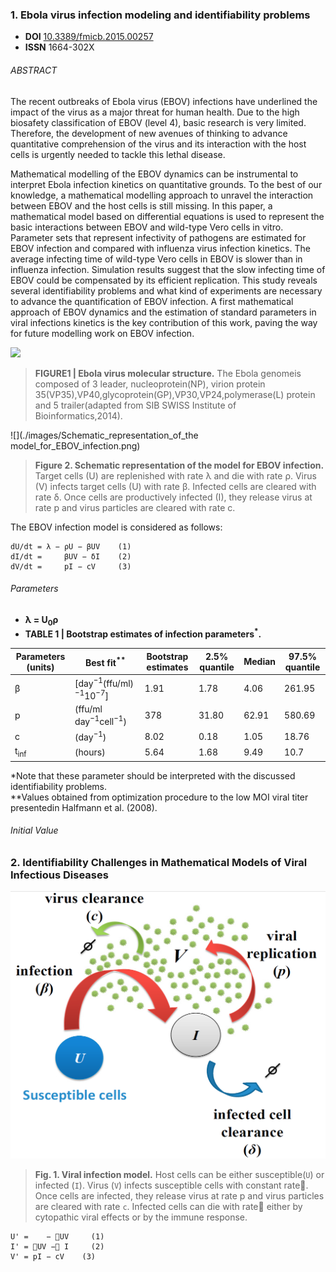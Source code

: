 ### 1. Ebola virus infection modeling and identifiability problems

+ **DOI** [10.3389/fmicb.2015.00257](https://www.doi.org/10.3389/fmicb.2015.00257)
+ **ISSN** 1664-302X

###### ABSTRACT
The recent outbreaks of Ebola virus (EBOV) infections have underlined the impact of the virus as a major threat for human health. Due to the high biosafety classification of EBOV (level 4), basic research is very limited. Therefore, the development of new avenues of thinking to advance quantitative comprehension of the virus and its interaction with the host cells is urgently needed to tackle this lethal disease.

Mathematical modelling of the EBOV dynamics can be instrumental to interpret Ebola infection kinetics on quantitative grounds. To the best of our knowledge, a mathematical modelling approach to unravel the interaction between EBOV and the host cells is still missing. In this paper, a mathematical model based on differential equations is used to represent the basic interactions between EBOV and wild-type Vero cells in vitro. Parameter sets that represent infectivity of pathogens are estimated for EBOV infection and compared with influenza virus infection kinetics. The average infecting time of wild-type Vero cells in EBOV is slower than in influenza infection. Simulation results suggest that the slow infecting time of EBOV could be compensated by its efficient replication. This study reveals several identifiability problems and what kind of experiments are necessary to advance the quantification of EBOV infection. A first mathematical approach of EBOV dynamics and the estimation of standard parameters in viral infections kinetics is the key contribution of this work, paving the way for future modelling work on EBOV infection.

![](./images/Ebola_virus_molecular_structure.png)
> **FIGURE1 | Ebola virus molecular structure.** The Ebola genomeis composed of 3 leader, nucleoprotein(NP), virion protein 35(VP35),VP40,glycoprotein(GP),VP30,VP24,polymerase(L) protein and 5 trailer(adapted from SIB SWISS Institute of Bioinformatics,2014).

![](./images/Schematic_representation_of_the model_for_EBOV_infection.png)
> **Figure 2. Schematic representation of the model for EBOV infection.** Target cells (U) are replenished with rate λ and die with rate ρ. Virus (V) infects target cells (U) with rate β. Infected cells are cleared with rate δ. Once cells are productively infected (I), they release virus at rate p and virus particles are cleared with rate c.

The EBOV infection model is considered as follows:

```vbnet
dU/dt = λ − ρU − βUV    (1)
dI/dt =     βUV − δI    (2)
dV/dt =     pI − cV     (3)
```

###### Parameters

+ **λ = U<sub>0</sub>ρ**
+ **TABLE 1 | Bootstrap estimates of infection parameters<sup>*</sup>.**

|Parameters (units)|Best fit<sup>**</sup>                       |Bootstrap estimates|2.5% quantile|Median|97.5% quantile|
|------------------|------------------------------------------------------|---------|-------------|------|--------------|
|β                 |[day<sup>−1</sup>(ffu/ml)<sup>−1</sup>10<sup>−7</sup>]|1.91     |1.78         |4.06  |261.95        |
|p                 |(ffu/ml day<sup>−1</sup>cell<sup>−1</sup>)            |378      |31.80        |62.91 |580.69        |
|c                 |(day<sup>−1</sup>)                                    |8.02     |0.18         |1.05  |18.76         |
|t<sub>inf</sub>   |(hours)                                               |5.64     |1.68         |9.49  |10.7          |

\*Note that these parameter should be interpreted with the discussed identifiability problems.<br/>
\*\*Values obtained from optimization procedure to the low MOI viral titer presentedin Halfmann et al. (2008).

###### Initial Value

### 2. Identifiability Challenges in Mathematical Models of Viral Infectious Diseases

![](./images/Viral_infection_model.png)
> **Fig. 1. Viral infection model.** Host cells can be either susceptible(``U``) or infected (``I``). Virus (``V``) infects susceptible cells with constant rate. Once cells are infected, they release virus at rate p and virus particles are cleared with rate ``c``. Infected cells can die with rate either by cytopathic viral effects or by the immune response.

```
U' =    − UV     (1)
I' = UV − I     (2)
V' = pI − cV    (3)
```